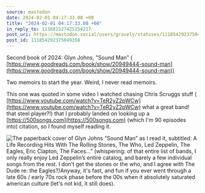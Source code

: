```yaml
---
source: mastodon
date: 2024-02-01 04:17:33.08 +00
title: "2024-02-01 04:17:33.08 +00"
in_reply_to: 111681527425154217
post_uri: https://mastodon.social/users/gravely/statuses/111854292375049358
post_id: 111854292375049358
---
```

Second book of 2024: Glyn Johns, "Sound Man” ( [https://www.goodreads.com/book/show/20949444-sound-man](https://www.goodreads.com/book/show/20949444-sound-man))

Two memoirs to start the year. Weird, I never read memoirs.

This one was quoted in some video I watched chasing Chris Scruggs stuff ( [https://www.youtube.com/watch?v=TeR2yZ2pWCw](https://www.youtube.com/watch?v=TeR2yZ2pWCw) what a great band! that steel player?!) that I probably landed on looking up a [https://500songs.com](https://500songs.com) (which I'm 90 episodes into) citation, so I found myself reading it.


![The paperback cover of Glyn Johns “Sound Man” as I read it, subtitled: A Life Recording Hits With The Rolling Stones, The Who, Led Zeppelin, The Eagles, Eric Clapton, The Faces…” (whispering: of that entire list of bands, I only really enjoy Led Zeppelin’s entire catalog, and barely a few individual songs from the rest. I don’t get the stones or the who, and I agree with The Dude re: the Eagles?)Anyway, it's fast, and fun if you ever went through a late 60s / early 70s rock phase before the 00s when it absolutely saturated american culture (let's not kid, it still does).](/images/111854292111059919.jpeg)

